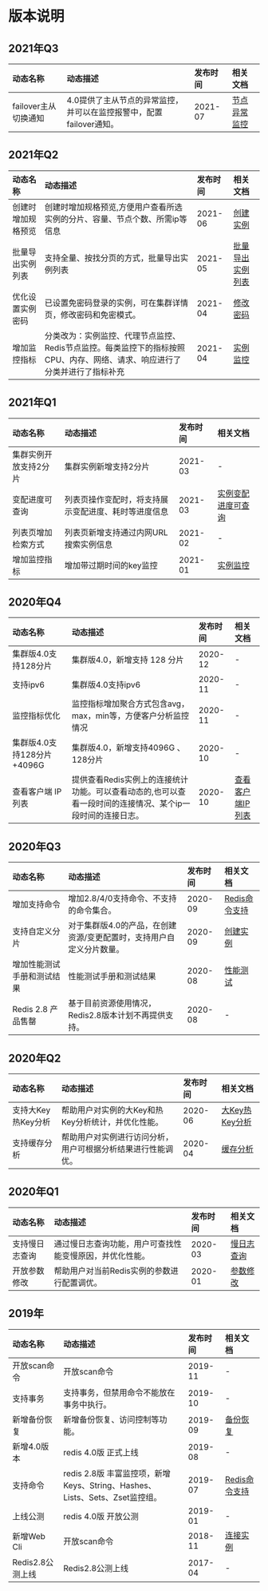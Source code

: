 # 版本说明


## 2021年Q3

| 动态名称 | 动态描述  | 发布时间	  | 相关文档   |
|   :---  |  :---   |  :---  |:---  |
|   failover主从切换通知	|   4.0提供了主从节点的异常监控，并可以在监控报警中，配置failover通知。	|   2021-07	|  [节点异常监控](../Operation-Guide/Monitoring/Node-Notice.md)  |  


## 2021年Q2
| 动态名称 | 动态描述  | 发布时间	  | 相关文档   |
|   :---  |  :---   |  :---  |:---  |
|   创建时增加规格预览	|   创建时增加规格预览,方便用户查看所选实例的分片、容量、节点个数、所需ip等信息	|   2021-06	|  [创建实例](../Getting-Started/Create-Instance.md)  |   
|   批量导出实例列表	|   支持全量、按找分页的方式，批量导出实例列表|   	2021-05	|  [批量导出实例列表](../Operation-Guide/Instance-Management/Export-Instance.md)   |   
|   优化设置实例密码	|   已设置免密码登录的实例，可在集群详情页，修改密码和免密模式。|   	2021-04	|  [修改密码](../Operation-Guide/Instance-Management/Change-Password.md)   |   
|   增加监控指标	|   分类改为：实例监控、代理节点监控、Redis节点监控。每类监控下的指标按照CPU、内存、网络、请求、响应进行了分类并进行了指标补充	|   2021-04	|   [实例监控](../Operation-Guide/Monitoring/Monitoring.md)    |   

## 2021年Q1
| 动态名称 | 动态描述  | 发布时间	  | 相关文档   |
|   :---  |  :---   |  :---  |:---  |
|   集群实例开放支持2分片| 集群实例新增支持2分片  | 2021-03	|  -   |   
|   变配进度可查询	|   列表页操作变配时，将支持展示变配进度、耗时等进度信息 	|   2021-03	|  [实例变配进度可查询](../Operation-Guide/Instance-Management/Change-Configuration.md)  | 
|   列表页增加检索方式	|   列表页新增支持通过内网URL搜索实例信息|   	2021-02	|  -    |   
|   增加监控指标	|   增加带过期时间的key监控	|   2021-01	|  [实例监控](../Operation-Guide/Monitoring/Monitoring.md)    |   



## 2020年Q4
| 动态名称 | 动态描述  | 发布时间	  | 相关文档   |
|   :---  |  :---   |  :---  |:---  |
|   集群版4.0支持128分片	|   集群版4.0，新增支持 128 分片	|   2020-12	|  -   |   
|   支持ipv6|   	集群版4.0支持ipv6	|   2020-11 | - |   
|   监控指标优化|   	监控指标增加聚合方式包含avg，max，min等，方便客户分析监控情况	|   2020-11	|  -  |   
|   集群版4.0支持128分片+4096G  |   	集群版4.0，新增支持4096G 、128分片|   	2020-10	|    -  |   
|   查看客户端 IP 列表	  |   提供查看Redis实例上的连接统计功能。可以查看动态的,也可以查看一段时间的连接情况、某个ip一段时间的连接日志。   |     2020-10	|    [查看客户端IP列表](../Operation-Guide/Instance-Management/ClientIPList.md)  


## 2020年Q3
| 动态名称 | 动态描述  | 发布时间	  | 相关文档   |
|   :---  |  :---   |  :---  |:---  |
|   增加支持命令	|   增加2.8/4/0支持命令、不支持的命令集合。	|   2020-09	|    [Redis命令支持](../Getting-Started/Command-Supported.md)	| 
|   支持自定义分片|   	对于集群版4.0的产品，在创建资源/变更配置时，支持用户自定义分片数量。	|   2020-09	|   [创建实例](../Getting-Started/Create-Instance.md)  |   
|   增加性能测试手册和测试结果	  |  性能测试手册和测试结果	  |  2020-08  |  	 [性能测试](../Performance-Test/Test-environment.md)  |  
|   Redis 2.8 产品售罄	|   基于目前资源使用情况，Redis2.8版本计划不再提供支持。 |   2020-08	|   -   | 

## 2020年Q2
| 动态名称 | 动态描述  | 发布时间	  | 相关文档   |
|   :---  |  :---   |  :---  |:---  |
|   支持大Key热Key分析	|  帮助用户对实例的大Key和热Key分析统计，并优化性能。	|   2020-06	|    [大Key热Key分析](../Operation-Guide/Cache-Analysis/Key-Analysis.md)	| 
|   支持缓存分析	|  帮助用户对实例进行访问分析，用户可根据分析结果进行性能调优。	|   2020-04	|    [缓存分析](../Operation-Guide/Cache-Analysis/Cache-Analysis.md)	| 

## 2020年Q1
| 动态名称 | 动态描述  | 发布时间	  | 相关文档   |
|   :---  |  :---   |  :---  |:---  |
|   支持慢日志查询	|  通过慢日志查询功能，用户可查找性能变慢原因，并优化性能。	|   2020-03	|    [慢日志查询](../Operation-Guide/Cache-Analysis/SlowLog.md)	| 
|   开放参数修改	|  帮助用户对当前Redis实例的参数进行配置调优。	|   2020-01	|    [参数修改](../Operation-Guide/Instance-Management/Modify-Instancename.md)	| 


## 2019年
| 动态名称 | 动态描述  | 发布时间	  | 相关文档   |
|   :---  |  :---   |  :---  |:---  |
|   开放scan命令	|   开放scan命令	|   2019-11	|    -   |   
|   支持事务	|   支持事务，但禁用命令不能放在事务中执行。|   	2019-10	|   -   |   
|   新增备份恢复	|      新增备份恢复、访问控制等功能。  |   2019-09	|     [备份恢复](../Operation-Guide/Backup-And-Recovery.md)    |   
|   新增4.0版本	|      redis 4.0版 正式上线  |   2019-08	|   -   |   
|   支持命令		|  redis 2.8版 丰富监控项，新增Keys、String、Hashes、Lists、Sets、Zset监控组。	|   2019-07	 |   [Redis命令支持](../Getting-Started/Command-Supported.md) |   
|   上线公测|   	redis 4.0版  开放公测|   	2019-01 |  -    |   
|   新增Web Cli	|   开放scan命令	|   2018-11	|     [连接实例](../Getting-Started/Connect-Instances.md)    |   
|   Redis2.8公测上线|   	Redis2.8公测上线|   	2017-04	|  - |   


